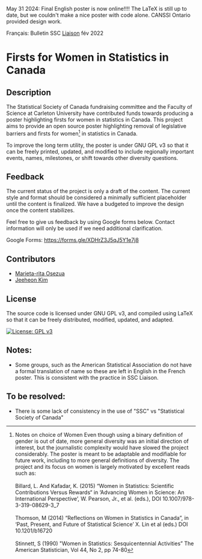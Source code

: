 
May 31 2024: Final English poster is now online!!!!
The LaTeX is still up to date, but we couldn't make a nice poster with code alone.  CANSSI Ontario provided design work.


Français: Bulletin SSC [Liaison](https://ssc.ca/fr/publications/ssc-liaison/vol-36-1-fevrier-2022/recherche-commentaires-sur-un-projet-decrivant) fév 2022

# Firsts for Women in Statistics in Canada 

## Description
The Statistical Society of Canada fundraising committee and the Faculty of Science at Carleton University have contributed funds towards producing a poster highlighting firsts for women in statistics in Canada. This project aims to provide an open source poster highlighting removal of legislative barriers and firsts for women[^1] in statistics in Canada.

[^1]: Notes on choice of Women
Even though using a binary definition of gender is out of date, more general diversity was an initial direction of interest, but the journalistic complexity would have slowed the project considerably. The poster is meant to be adaptable and modifiable for future work, including to more general definitions of diversity. The project and its focus on women is largely motivated by excellent reads such as: <br/><br/> Billard, L. And Kafadar, K. (2015) “Women in Statistics: Scientific Contributions Versus Rewards“ in ‘Advancing Women in Science: An International Perspective’, W. Pearson, Jr., et al. (eds.), DOI 10.1007/978-3-319-08629-3_7 <br/><br/> Thomson, M (2014) “Reflections on Women in Statistics in Canada”, in ‘Past, Present, and Future of Statistical Science’ X. Lin et al (eds.) DOI 10.1201/b16720 <br/><br/> Stinnett, S (1990) "Women in Statistics: Sesquicentennial Activities” The American Statistician, Vol 44, No 2, pp 74-80

To improve the long term utility, the poster is under GNU GPL v3 so that it can be freely printed, updated, and modified to include regionally important events, names, milestones, or shift towards other diversity questions.

## Feedback
The current status of the project is only a draft of the content. The current style and format should be considered a minimally sufficient placeholder until the content is finalized. We have a budgeted to improve the design once the content stabilizes.

Feel free to give us feedback by using Google forms below. Contact information will only be used if we need additional clarification.

Google Forms: https://forms.gle/XDHrZ3J5qJ5Y1e7j8 
## Contributors
- [Marieta-rita Osezua](https://www.linkedin.com/in/marietaritaosezua/)
- [Jeeheon Kim](https://www.linkedin.com/in/jeeheon-kim/)

## License
The source code is licensed under GNU GPL v3, and compiled using LaTeX so that it can be freely distributed, modified, updated, and adapted.

[![License: GPL v3](https://img.shields.io/badge/License-GPLv3-blue.svg)](https://www.gnu.org/licenses/gpl-3.0)


## Notes:
- Some groups, such as the American Statistical Association do not have a formal translation of name so these are left in English in the French poster.  This is consistent with the practice in SSC Liaison.

## To be resolved:
- There is some lack of consistency in the use of "SSC" vs "Statistical Society of Canada"
